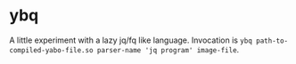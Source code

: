 # ybq

A little experiment with a lazy jq/fq like language.
Invocation is `ybq path-to-compiled-yabo-file.so parser-name 'jq program' image-file`.